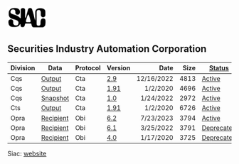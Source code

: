 [![Siac](https://github.com/Open-Markets-Initiative/Directory/blob/main/Images/Siac.png)](https://en.wikipedia.org/wiki/Securities_Industry_Automation_Corporation)


## Securities Industry Automation Corporation

| Division | Data | Protocol | Version | Date | Size | [Status][Omi.Glossary.Status] | [Testing][Omi.Glossary.Testing] | Specification |
| --- | --- | --- | --- | ---: | ---: | --- | --- | --- |
| Cqs | [Output][Siac.Cqs.Output.Cta.v2.9.Dissector] | Cta | [2.9][Siac.Cqs.Output.Cta.v2.9.Dissector] | 12/16/2022 | 4813 | [Active][Omi.Glossary.Status.Active] | [Untested][Omi.Glossary.Testing.Untested] | [url][Siac.Cqs.Output.Cta.v2.9.Url] - [pdf][Siac.Cqs.Output.Cta.v2.9.Pdf] |
| Cqs | [Output][Siac.Cqs.Output.Cta.v1.91.Dissector] | Cta | [1.91][Siac.Cqs.Output.Cta.v1.91.Dissector] | 1/2/2020 | 4696 | [Active][Omi.Glossary.Status.Active] | [Verified][Omi.Glossary.Testing.Verified] | [url][Siac.Cqs.Output.Cta.v1.91.Url] - [pdf][Siac.Cqs.Output.Cta.v1.91.Pdf] |
| Cqs | [Snapshot][Siac.Cqs.Snapshot.Cta.v1.0.Dissector] | Cta | [1.0][Siac.Cqs.Snapshot.Cta.v1.0.Dissector] | 1/24/2022 | 2972 | [Active][Omi.Glossary.Status.Active] | [Untested][Omi.Glossary.Testing.Untested] | [url][Siac.Cqs.Snapshot.Cta.v1.0.Url] - [pdf][Siac.Cqs.Snapshot.Cta.v1.0.Pdf] |
| Cts | [Output][Siac.Cts.Output.Cta.v1.91.Dissector] | Cta | [1.91][Siac.Cts.Output.Cta.v1.91.Dissector] | 1/2/2020 | 6726 | [Active][Omi.Glossary.Status.Active] | [Beta][Omi.Glossary.Testing.Beta] | [url][Siac.Cts.Output.Cta.v1.91.Url] - [pdf][Siac.Cts.Output.Cta.v1.91.Pdf] |
| Opra | [Recipient][Siac.Opra.Recipient.Obi.v6.2.Dissector] | Obi | [6.2][Siac.Opra.Recipient.Obi.v6.2.Dissector] | 7/23/2023 | 3794 | [Active][Omi.Glossary.Status.Active] | [Untested][Omi.Glossary.Testing.Untested] | [url][Siac.Opra.Recipient.Obi.v6.2.Url] - [pdf][Siac.Opra.Recipient.Obi.v6.2.Pdf] |
| Opra | [Recipient][Siac.Opra.Recipient.Obi.v6.1.Dissector] | Obi | [6.1][Siac.Opra.Recipient.Obi.v6.1.Dissector] | 3/25/2022 | 3791 | [Deprecated][Omi.Glossary.Status.Deprecated] | [Untested][Omi.Glossary.Testing.Untested] | [url][Siac.Opra.Recipient.Obi.v6.1.Url] - [pdf][Siac.Opra.Recipient.Obi.v6.1.Pdf] |
| Opra | [Recipient][Siac.Opra.Recipient.Obi.v4.0.Dissector] | Obi | [4.0][Siac.Opra.Recipient.Obi.v4.0.Dissector] | 1/17/2020 | 3725 | [Deprecated][Omi.Glossary.Status.Deprecated] | [Untested][Omi.Glossary.Testing.Untested] | [url][Siac.Opra.Recipient.Obi.v4.0.Url] - [pdf][Siac.Opra.Recipient.Obi.v4.0.Pdf] |


Siac: [website](https://en.wikipedia.org/wiki/Securities_Industry_Automation_Corporation "Go to Securities Industry Automation Corporation")


[Omi.Glossary.Status]: https://github.com/Open-Markets-Initiative/Directory/blob/main/Glossary/Status.md "Protocol Deployment Status"
[Omi.Glossary.Status.Active]: https://github.com/Open-Markets-Initiative/Directory/blob/main/Glossary/Status.md "Deployment Status: Protocol is in active production"
[Omi.Glossary.Status.Deprecated]: https://github.com/Open-Markets-Initiative/Directory/blob/main/Glossary/Status.md "Deployment Status: Protocol is no longer in active use"
[Omi.Glossary.Status.Future]: https://github.com/Open-Markets-Initiative/Directory/blob/main/Glossary/Status.md "Deployment Status: Protocol is not yet deployed to an active production environment"
[Omi.Glossary.Status.Unknown]: https://github.com/Open-Markets-Initiative/Directory/blob/main/Glossary/Status.md "Deployment Status: Protocol deployment status is unknown"
[Omi.Glossary.Status.Header]: https://github.com/Open-Markets-Initiative/Directory/blob/main/Glossary/Status.md "Deployment Status: Header only protocol provided for debugging"
[Omi.Glossary.Testing]: https://github.com/Open-Markets-Initiative/Directory/blob/main/Glossary/Testing.md "Protocol Testing Status"
[Omi.Glossary.Testing.Verified]: https://github.com/Open-Markets-Initiative/Directory/blob/main/Glossary/Testing.md "Testing Status: Protocol has been tested on live data"
[Omi.Glossary.Testing.Incomplete]: https://github.com/Open-Markets-Initiative/Directory/blob/main/Glossary/Testing.md "Testing Status: Protocol has been tested on live data but contains known issues"
[Omi.Glossary.Testing.Beta]: https://github.com/Open-Markets-Initiative/Directory/blob/main/Glossary/Testing.md "Testing Status: Protocol has not been tested and structure is speculative"
[Omi.Glossary.Testing.Untested]: https://github.com/Open-Markets-Initiative/Directory/blob/main/Glossary/Testing.md "Testing Status: Protocol has not been tested on live data"

[Siac.Opra.Recipient.Obi.v4.0.Dissector]: https://github.com/Open-Markets-Initiative/wireshark-lua/blob/main/Siac/Siac.Opra.Recipient.Obi.v4.0.Script.Dissector.lua "Siac Opra Recipient Obi v4.0 Wireshark Dissector"
[Siac.Opra.Recipient.Obi.v4.0.Url]: https://www.opraplan.com/document-library "Securities Industry Automation Corporation 4.0 Url"
[Siac.Opra.Recipient.Obi.v4.0.Pdf]: https://github.com/Open-Markets-Initiative/Directory/blob/main/Specifications/Siac/Siac.Opra.Recipient.Obi.v4.0.pdf "Securities Industry Automation Corporation 4.0 Pdf"
[Siac.Opra.Recipient.Obi.v6.1.Dissector]: https://github.com/Open-Markets-Initiative/wireshark-lua/blob/main/Siac/Siac.Opra.Recipient.Obi.v6.1.Script.Dissector.lua "Siac Opra Recipient Obi v6.1 Wireshark Dissector"
[Siac.Opra.Recipient.Obi.v6.1.Url]: https://www.opraplan.com/document-library "Securities Industry Automation Corporation 6.1 Url"
[Siac.Opra.Recipient.Obi.v6.1.Pdf]: https://github.com/Open-Markets-Initiative/Directory/blob/main/Specifications/Siac/Siac.Opra.Recipient.Obi.v6.1.pdf "Securities Industry Automation Corporation 6.1 Pdf"
[Siac.Opra.Recipient.Obi.v6.2.Dissector]: https://github.com/Open-Markets-Initiative/wireshark-lua/blob/main/Siac/Siac.Opra.Recipient.Obi.v6.2.Script.Dissector.lua "Siac Opra Recipient Obi v6.2 Wireshark Dissector"
[Siac.Opra.Recipient.Obi.v6.2.Url]: https://www.opraplan.com/document-library "Securities Industry Automation Corporation 6.2 Url"
[Siac.Opra.Recipient.Obi.v6.2.Pdf]: https://github.com/Open-Markets-Initiative/Directory/blob/main/Specifications/Siac/Siac.Opra.Recipient.Obi.v6.2.pdf "Securities Industry Automation Corporation 6.2 Pdf"
[Siac.Cts.Output.Cta.v1.91.Dissector]: https://github.com/Open-Markets-Initiative/wireshark-lua/blob/main/Siac/Siac.Cts.Output.Cta.v1.91.Script.Dissector.lua "Siac Cts Output Cta v1.91 Wireshark Dissector"
[Siac.Cts.Output.Cta.v1.91.Url]: https://www.ctaplan.com/tech-specs "Securities Industry Automation Corporation 1.91 Url"
[Siac.Cts.Output.Cta.v1.91.Pdf]: https://github.com/Open-Markets-Initiative/Directory/blob/main/Specifications/Siac/Siac.Cts.Output.Cta.v1.91.pdf "Securities Industry Automation Corporation 1.91 Pdf"
[Siac.Cqs.Output.Cta.v1.91.Dissector]: https://github.com/Open-Markets-Initiative/wireshark-lua/blob/main/Siac/Siac.Cqs.Output.Cta.v1.91.Script.Dissector.lua "Siac Cqs Output Cta v1.91 Wireshark Dissector"
[Siac.Cqs.Output.Cta.v1.91.Url]: https://www.ctaplan.com/tech-specs "Securities Industry Automation Corporation 1.91 Url"
[Siac.Cqs.Output.Cta.v1.91.Pdf]: https://github.com/Open-Markets-Initiative/Directory/blob/main/Specifications/Siac/Siac.Cqs.Output.Cta.v1.91.pdf "Securities Industry Automation Corporation 1.91 Pdf"
[Siac.Cqs.Output.Cta.v2.9.Dissector]: https://github.com/Open-Markets-Initiative/wireshark-lua/blob/main/Siac/Siac.Cqs.Output.Cta.v2.9.Script.Dissector.lua "Siac Cqs Output Cta v2.9 Wireshark Dissector"
[Siac.Cqs.Output.Cta.v2.9.Url]: https://www.ctaplan.com/tech-specs "Securities Industry Automation Corporation 2.9 Url"
[Siac.Cqs.Output.Cta.v2.9.Pdf]: https://github.com/Open-Markets-Initiative/Directory/blob/main/Specifications/Siac/Siac.Cqs.Output.Cta.v2.9.pdf "Securities Industry Automation Corporation 2.9 Pdf"
[Siac.Cqs.Snapshot.Cta.v1.0.Dissector]: https://github.com/Open-Markets-Initiative/wireshark-lua/blob/main/Siac/Siac.Cqs.Snapshot.Cta.v1.0.Script.Dissector.lua "Siac Cqs Snapshot Cta v1.0 Wireshark Dissector"
[Siac.Cqs.Snapshot.Cta.v1.0.Url]: https://www.ctaplan.com/tech-specs "Securities Industry Automation Corporation 1.0 Url"
[Siac.Cqs.Snapshot.Cta.v1.0.Pdf]: https://github.com/Open-Markets-Initiative/Directory/blob/main/Specifications/Siac/Siac.Cqs.Output.Cta.v1.0.pdf "Securities Industry Automation Corporation 1.0 Pdf"
